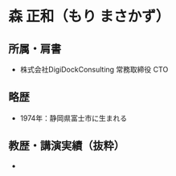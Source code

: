 # 森 正和（もり まさかず）

## 所属・肩書

- 株式会社DigiDockConsulting 常務取締役 CTO

## 略歴

- 1974年：静岡県富士市に生まれる

## 教歴・講演実績（抜粋）

- 
